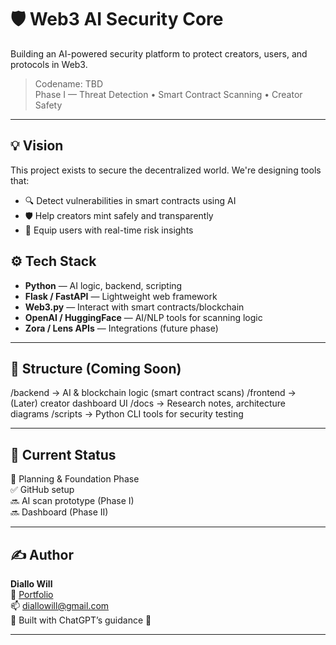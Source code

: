 # 🛡️ Web3 AI Security Core

Building an AI-powered security platform to protect creators, users, and protocols in Web3.

> Codename: TBD  
> Phase I — Threat Detection • Smart Contract Scanning • Creator Safety

---

## 💡 Vision

This project exists to secure the decentralized world. We're designing tools that:
- 🔍 Detect vulnerabilities in smart contracts using AI
- 🛡️ Help creators mint safely and transparently
- 🧠 Equip users with real-time risk insights

## ⚙️ Tech Stack

- **Python** — AI logic, backend, scripting
- **Flask / FastAPI** — Lightweight web framework
- **Web3.py** — Interact with smart contracts/blockchain
- **OpenAI / HuggingFace** — AI/NLP tools for scanning logic
- **Zora / Lens APIs** — Integrations (future phase)

---

## 📁 Structure (Coming Soon)

/backend → AI & blockchain logic (smart contract scans)
/frontend → (Later) creator dashboard UI
/docs → Research notes, architecture diagrams
/scripts → Python CLI tools for security testing


---

## 🧪 Current Status
🚧 Planning & Foundation Phase  
✅ GitHub setup  
🔜 AI scan prototype (Phase I)  
🔜 Dashboard (Phase II)

---

## ✍️ Author
**Diallo Will**  
🔗 [Portfolio](https://diallowill.wixsite.com/mysite)  
📫 diallowill@gmail.com  
🧠 Built with ChatGPT’s guidance 🤝

---
